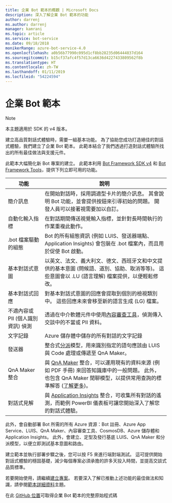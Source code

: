 ```yaml
---
title: 企業 Bot 範本的概觀 | Microsoft Docs
description: 深入了解企業 Bot 範本的功能
author: darrenj
ms.author: darrenj
manager: kamrani
ms.topic: article
ms.service: bot-service
ms.date: 09/18/2018
monikerRange: azure-bot-service-4.0
ms.openlocfilehash: a0b56b77990c095d1cf8bb28235d06444837d164
ms.sourcegitcommit: b15cf37afc4f57d13ca6636d4227433809562f8b
ms.translationtype: HT
ms.contentlocale: zh-TW
ms.lasthandoff: 01/11/2019
ms.locfileid: "54224594"
---
```

# <a name="enterprise-bot-template"></a>企業 Bot 範本 

> [!NOTE]
> 本主題適用於 SDK 的 v4 版本。 

建立高品質對話式體驗時，需要一組基本功能。 為了協助您成功打造絕佳的對話式體驗，我們建立了企業 Bot 範本。 此範本結合了我們透過打造對話式體驗所找出的所有最佳做法與支援元件。 

此範本大幅簡化新 Bot 專案的建立。 此範本利用 [Bot Framework SDK v4](https://github.com/Microsoft/botbuilder) 和 [Bot Framework Tools](https://github.com/Microsoft/botbuilder-tools)，提供下列立即可用的功能。

功能 | 說明 |
------------ | -------------
簡介訊息 | 在開始對話時，採用調適型卡片的簡介訊息。 其會說明 Bot 功能，並會提供按鈕來引導初始的問題。 開發人員可以接著視需要加以自訂。
自動化輸入指標  | 在對話期間傳送視覺輸入指標，並針對長時間執行的作業重複此動作。
.bot 檔案驅動的組態 | Bot 的所有組態資訊 (例如 LUIS、發送器端點、Application Insights) 會包裝在 .bot 檔案內，而且用於促使 Bot 啟動。
基本對話式意圖  | 以英文、法文、義大利文、德文、西班牙文和中文提供的基本意圖 (問候語、道別、協助、取消等等)。 這些意圖會以 .LU (語言理解) 檔案提供，以便輕鬆修改。
基本對話式回應  | 對基本對話式意圖的回應會提取到個別的檢視類別中。 這些回應未來會移至新的語言生成 (LG) 檔案。
不適內容或 PII (個人識別資訊) 偵測  |透過在中介軟體元件中使用[內容審查工具](https://azure.microsoft.com/en-us/services/cognitive-services/content-moderator/)，偵測傳入交談中的不當或 PII 資料。
文字記錄  | Azure 儲存體中儲存的所有對話的文字記錄
發送器 | 整合式[分派](https://docs.microsoft.com/en-us/azure/bot-service/bot-builder-tutorial-dispatch?view=azure-bot-service-4.0&tabs=csaddref%2Ccsbotconfig)模型，用來識別指定的語句應該由 LUIS 與 Code 處理或傳遞至 QnA Maker。
QnA Maker 整合  | 與 [QnA Maker](https://www.qnamaker.ai) 整合，可以運用現有的資料來源 (例如 PDF 手冊) 來回答知識庫中的一般問題。 此外，也包含 QnA Maker 閒聊模型，以提供常用查詢的標準解答 ([了解更多](https://docs.microsoft.com/en-us/azure/cognitive-services/qnamaker/how-to/chit-chat-knowledge-base))。
對話式見解  | 與 [Application Insights](https://azure.microsoft.com/en-gb/services/application-insights/) 整合，可收集所有對話的遙測，而範例 PowerBI 儀表板可讓您開始深入了解您的對話式體驗。

此外，會自動部署 Bot 所需的所有 Azure 資源：Bot 註冊、Azure App Service、LUIS、QnA Maker、內容審查工具、CosmosDB、Azure 儲存體和 Application Insights。 此外，會建立、定型及發行基底 LUIS、QnA Maker 和分派模型，以便立即測試基本意圖和路由。

建立範本並執行部署步驟之後，您可以按 F5 來進行端對端測試。 這可提供開始對話式體驗的穩固基礎，減少每個專案必須承擔的許多天投入時間，並提高交談式品質標準。

若要開始使用，請繼續[建立專案](bot-builder-enterprise-template-create-project.md)。 若要深入了解已推動上述功能的最佳做法和知識，請參閱[範本詳細資料](bot-builder-enterprise-template-overview-detail.md)主題。 

在此 [GitHub 位置](https://github.com/Microsoft/AI/tree/master/templates/Enterprise-Template)可取得企業 Bot 範本的完整原始程式碼
